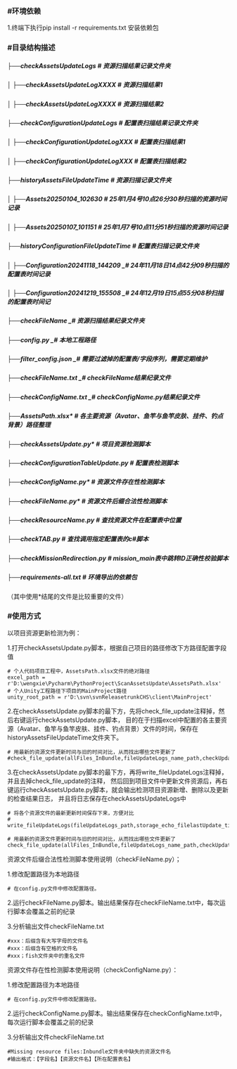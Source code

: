 ### **#环境依赖**

1.终端下执行pip install -r requirements.txt 安装依赖包

### **#目录结构描述**

##### ├──checkAssetsUpdateLogs                _# 资源扫描结果记录文件夹_
##### │   ├──checkAssetsUpdateLogXXXX         _# 资源扫描结果1_
##### │   ├──checkAssetsUpdateLogXXXX         _# 资源扫描结果2_
##### ├──checkConfigurationUpdateLogs         _# 配置表扫描结果记录文件夹_
##### │   ├──checkConfigurationUpdateLogXXX   _# 配置表扫描结果1_
##### │   ├──checkConfigurationUpdateLogXXX   _# 配置表扫描结果2_
##### ├──historyAssetsFileUpdateTime          _# 资源扫描记录文件夹_
##### │   ├──Assets20250104_102630            _# 25年1月4号10点26分30秒扫描的资源时间记录_
##### │   ├──Assets20250107_101151            _# 25年1月7号10点11分51秒扫描的资源时间记录_
##### ├──historyConfigurationFileUpdateTime   _# 配置表扫描记录文件夹_
##### │   ├──Configuration20241118_144209     _# 24年11月18日14点42分09秒扫描的配置表时间记录
##### │   ├──Configuration20241219_155508     _# 24年12月19日15点55分08秒扫描的配置表时间记
##### ├──checkFileName                        _# 资源扫描结果纪录文件夹
#####     ├──config.py                        _# 本地工程路径
#####     ├──filter_config.json               _# 需要过滤掉的配置表/字段序列，需要定期维护
#####     ├──checkFileName.txt                _# checkFileName结果纪录文件
#####     ├──checkConfigName.txt              _# checkConfigName.py结果纪录文件
##### ├──AssetsPath.xlsx*                     _# 各主要资源（Avatar、鱼竿与鱼竿皮肤、挂件、钓点背景）路径整理_
##### ├──checkAssetsUpdate.py*                _# 项目资源检测脚本_
##### ├──checkConfigurationTableUpdate.py     _# 配置表检测脚本_
##### ├──checkConfigName.py*                  _# 资源文件存在性检测脚本_
##### ├──checkFileName.py*                    _# 资源文件后缀合法性检测脚本_
##### ├──checkResourceName.py                 _# 查找资源文件在配置表中位置_
##### ├──checkTAB.py                          _# 查找调用指定配置表的c#脚本_
##### ├──checkMissionRedirection.py           _# mission_main表中跳转ID正确性校验脚本_
##### ├──requirements-all.txt                 _# 环境导出的依赖包_
（其中使用*结尾的文件是比较重要的文件）

### **#使用方式**
以项目资源更新检测为例：

1.打开checkAssetsUpdate.py脚本，根据自己项目的路径修改下方路径配置字段值

    # 个人代码项目工程中，AssetsPath.xlsx文件的绝对路径
    excel_path = r'D:\wengxie\Pycharm\PythonProject\ScanAssetsUpdate\AssetsPath.xlsx'
    # 个人Unity工程路径下项目的MainProject路径
    unity_root_path = r'D:\svn\svnReleasetrunkCHS\client\MainProject'


2.在checkAssetsUpdate.py脚本的最下方，先将check_file_update注释掉，然后右键运行checkAssetsUpdate.py脚本，
目的在于扫描excel中配置的各主要资源（Avatar、鱼竿与鱼竿皮肤、挂件、钓点背景）文件的时间，保存在historyAssetsFileUpdateTime文件夹下。

    # 用最新的资源文件更新时间与旧的时间对比，从而找出哪些文件更新了
    #check_file_update(allFiles_InBundle,fileUpdateLogs_name_path,checkUpdateLogs_path)

3.在checkAssetsUpdate.py脚本的最下方，再将write_fileUpdateLogs注释掉，并且去掉check_file_update的注释，
然后回到项目文件中更新文件资源后，再右键运行checkAssetsUpdate.py脚本，就会输出检测项目资源新增、删除以及更新的检查结果日志，
并且将日志保存在checkAssetsUpdateLogs中

    # 将各个资源文件的最新更新时间保存下来，方便对比
    # write_fileUpdateLogs(fileUpdateLogs_path,storage_echo_filelastUpdate_time_tuple)

    # 用最新的资源文件更新时间与旧的时间对比，从而找出哪些文件更新了
    check_file_update(allFiles_InBundle,fileUpdateLogs_name_path,checkUpdateLogs_path)

资源文件后缀合法性检测脚本使用说明（checkFileName.py）；

1.修改配置路径为本地路径

    # 在config.py文件中修改配置路径。

2.运行checkFileName.py脚本。输出结果保存在checkFileName.txt中，每次运行脚本会覆盖之前的纪录

3.分析输出文件checkFileName.txt
    
    #xxx：后缀含有大写字母的文件名
    #xxx：后缀含有空格的文件名
    #xxx；fish文件夹中的重名文件

资源文件存在性检测脚本使用说明（checkConfigName.py）：

1.修改配置路径为本地路径

    # 在config.py文件中修改配置路径。

2.运行checkConfigName.py脚本。输出结果保存在checkConfigName.txt中，每次运行脚本会覆盖之前的纪录

3.分析输出文件checkFileName.txt
    
    #Missing resource files:Inbundle文件夹中缺失的资源文件名
    #输出格式：【字段名】【资源文件名】【所在配置表名】
    
    








